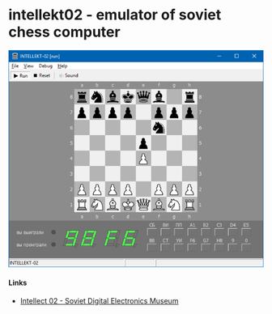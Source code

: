 # intellekt02 - emulator of soviet chess computer

![](screenshot/Intellekt-02_running.png)

#### Links

 - [Intellect 02 - Soviet Digital Electronics Museum](http://www.leningrad.su/museum/show_calc.php?n=328) 

